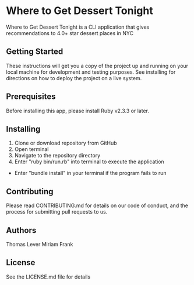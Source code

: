 # Where to Get Dessert Tonight
Where to Get Dessert Tonight is a CLI application that gives recommendations to 4.0+ star dessert places in NYC

## Getting Started
These instructions will get you a copy of the project up and running on your local machine for development and testing purposes. See installing for directions on how to deploy the project on a live system.

## Prerequisites
Before installing this app, please install Ruby v2.3.3 or later.

## Installing
1. Clone or download repository from GitHub
2. Open terminal
3. Navigate to the repository directory
4. Enter "ruby bin/run.rb" into terminal to execute the application
  * Enter "bundle install" in your terminal if the program fails to run

## Contributing
Please read CONTRIBUTING.md for details on our code of conduct, and the process for submitting pull requests to us.

## Authors
 Thomas Lever
 Miriam Frank

## License
See the LICENSE.md file for details
